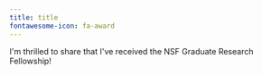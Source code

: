 ```yaml
---
title: title
fontawesome-icon: fa-award
---
```


I'm thrilled to share that I've received the NSF Graduate Research Fellowship!